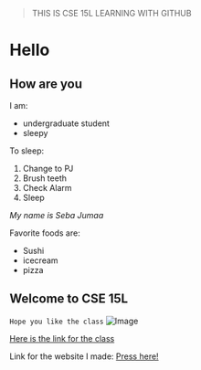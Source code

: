 > THIS IS CSE 15L
> LEARNING WITH GITHUB


# Hello
## How are you

I am:
* undergraduate student
* sleepy

To sleep:
1. Change to PJ
2. Brush teeth
3. Check Alarm
4. Sleep


*My name is Seba Jumaa*

Favorite foods are:
* Sushi
* icecream
* pizza

Welcome to CSE 15L
---

`Hope you like the class` 
![Image](https://encrypted-tbn0.gstatic.com/images?q=tbn:ANd9GcR_SVdPGeAACM9g7R57o9XeUVfd2qILhC-D4A&usqp=CAU)

[Here is the link for the class](https://sites.google.com/eng.ucsd.edu/cse-15l-spring-2022/home)

Link for the website I made: 
[Press here!](https://sjumaa.github.io/cse15l-lab-reports/lab-report-1-week-2.html)


